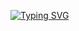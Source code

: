 [![Typing SVG](https://readme-typing-svg.demolab.com?font=Fira+Code&pause=1000&width=435&lines=Reelembrando+Javascript+em+2025+)](https://git.io/typing-svg)
